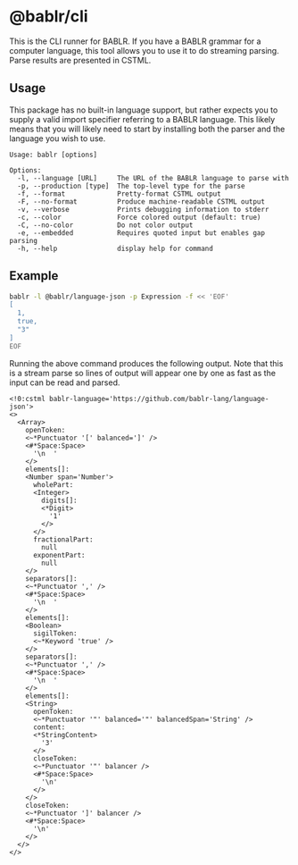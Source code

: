 # @bablr/cli

This is the CLI runner for BABLR. If you have a BABLR grammar for a computer language, this tool allows you to use it to do streaming parsing. Parse results are presented in CSTML.

## Usage

This package has no built-in language support, but rather expects you to supply a valid import specifier referring to a BABLR language. This likely means that you will likely need to start by installing both the parser and the language you wish to use.

```
Usage: bablr [options]

Options:
  -l, --language [URL]     The URL of the BABLR language to parse with
  -p, --production [type]  The top-level type for the parse
  -f, --format             Pretty-format CSTML output
  -F, --no-format          Produce machine-readable CSTML output
  -v, --verbose            Prints debugging information to stderr
  -c, --color              Force colored output (default: true)
  -C, --no-color           Do not color output
  -e, --embedded           Requires quoted input but enables gap parsing
  -h, --help               display help for command
```

## Example

```bash
bablr -l @bablr/language-json -p Expression -f << 'EOF'
[
  1,
  true,
  "3"
]
EOF
```

Running the above command produces the following output. Note that this is a stream parse so lines of output will appear one by one as fast as the input can be read and parsed.

```cstml
<!0:cstml bablr-language='https://github.com/bablr-lang/language-json'>
<>
  <Array>
    openToken:
    <~*Punctuator '[' balanced=']' />
    <#*Space:Space>
      '\n  '
    </>
    elements[]:
    <Number span='Number'>
      wholePart:
      <Integer>
        digits[]:
        <*Digit>
          '1'
        </>
      </>
      fractionalPart:
        null
      exponentPart:
        null
    </>
    separators[]:
    <~*Punctuator ',' />
    <#*Space:Space>
      '\n  '
    </>
    elements[]:
    <Boolean>
      sigilToken:
      <~*Keyword 'true' />
    </>
    separators[]:
    <~*Punctuator ',' />
    <#*Space:Space>
      '\n  '
    </>
    elements[]:
    <String>
      openToken:
      <~*Punctuator '"' balanced='"' balancedSpan='String' />
      content:
      <*StringContent>
        '3'
      </>
      closeToken:
      <~*Punctuator '"' balancer />
      <#*Space:Space>
        '\n'
      </>
    </>
    closeToken:
    <~*Punctuator ']' balancer />
    <#*Space:Space>
      '\n'
    </>
  </>
</>
```
